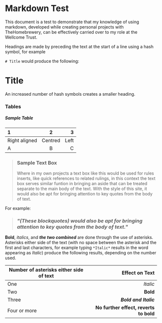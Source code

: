# Markdown Test
This document is a test to demonstrate that my knowledge of using markdown, developed while creating personal projects with TheHomebrewery,
can be effectively carried over to my role at the Wellcome Trust.

Headings are made by preceding the text at the start of a line using a hash symbol, for example 

`# Title` would produce the following:

# Title 

An increased number of hash symbols creates a smaller heading.

### Tables

##### Sample Table
|1 |2 |3 |
|:----|:-----:|-----:|
|Right aligned | Centred | Left |
| A | B | C |



> ### Sample Text Box
> Where in my own projects a text box like this would be used for rules inserts, like quick references to related rulings, in this
> context the text box serves similar funtion in bringing an aside that can be treated separate to the main body of the text.
> With the style of this site, it would also be apt for bringing attention to key quotes from the body of text.

For example:

> ### *"(These blockquotes) would also be apt for bringing attention to key quotes from the body of text."*

**Bold**, *italics*, and ***the two combined*** are done through the use of asterisks. 
Asterisks either side of the text (with no space between the asterisk and the first and last characters, for example typing
`*Italic*` results in the word appearing as *Italic*) 
produce the following results, depending on the number used.

| Number of asterisks either side of text | Effect on Text |
|---|---:|
| One | *Italic* |
| Two | **Bold** |
| Three | ***Bold and Italic*** |
| Four or more | ****No further effect, reverts to bold**** |
